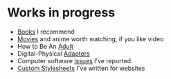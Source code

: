 Works in progress
=================

- [Books](books.md) I recommend
- [Movies](movies.md) and anime worth watching, if you like video
- How to Be An [Adult](adult.md)
- Digital-Physical [Adapters](adapters.md)
- Computer software [issues](issues.md) I've reported.
- [Custom Stylesheets](stylish.view) I've written for websites
